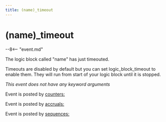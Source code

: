 ```yaml
---
title: (name)_timeout
---
```


# (name)_timeout


--8<-- "event.md"

The logic block called "name" has just timeouted.

Timeouts are disabled by default but you can set logic_block_timeout to
enable them. They will run from start of your logic block until it is
stopped.

*This event does not have any keyword arguments*

Event is posted by [counters:](../config/counters.md)

Event is posted by [accruals:](../config/accruals.md)

Event is posted by [sequences:](../config/sequences.md)
